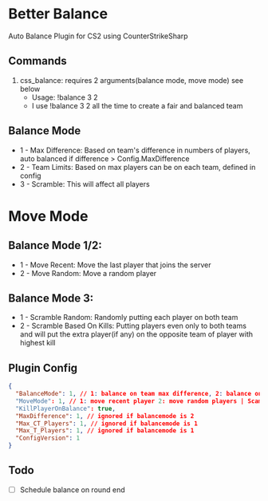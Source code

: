 # Better Balance
 Auto Balance Plugin for CS2 using CounterStrikeSharp
## Commands
1. css_balance: requires 2 arguments(balance mode, move mode) see below
   - Usage: !balance 3 2
    - I use !balance 3 2 all the time to create a fair and balanced team

## Balance Mode
* 1 - Max Difference: Based on team's difference in numbers of players, auto balanced if difference > Config.MaxDifference
* 2 - Team Limits: Based on max players can be on each team, defined in config
* 3 - Scramble: This will affect all players
# Move Mode
## Balance Mode 1/2:
* 1 - Move Recent: Move the last player that joins the server
* 2 - Move Random: Move a random player
## Balance Mode 3:
* 1 - Scramble Random: Randomly putting each player on both team
* 2 - Scramble Based On Kills: Putting players even only to both teams and will put the extra player(if any) on the opposite team of player with highest kill
  
## Plugin Config
```json
{
  "BalanceMode": 1, // 1: balance on team max difference, 2: balance on team max players 3: scamble mode
  "MoveMode": 1, // 1: move recent player 2: move random players | Scamble mode: 1: Scramble random 2: Scramble by kills
  "KillPlayerOnBalance": true,
  "MaxDifference": 1, // ignored if balancemode is 2
  "Max_CT_Players": 1, // ignored if balancemode is 1
  "Max_T_Players": 1, // ignored if balancemode is 1
  "ConfigVersion": 1
}
```
## Todo
- [ ] Schedule balance on round end 
